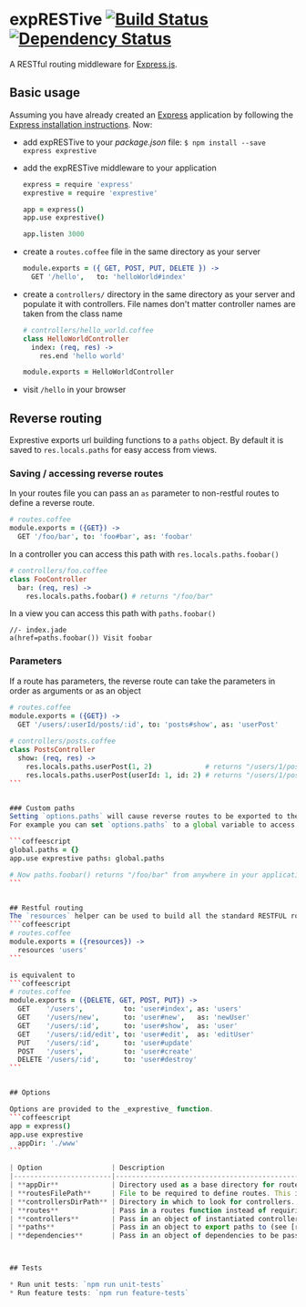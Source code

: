 expRESTive [![Build Status](https://travis-ci.org/alexdavid/exprestive.svg)](https://travis-ci.org/alexdavid/exprestive) [![Dependency Status](https://david-dm.org/alexdavid/exprestive.png)](https://david-dm.org/alexdavid/exprestive)
==========

A RESTful routing middleware for [Express.js](http://expressjs.com).


## Basic usage
Assuming you have already created an [Express](http://expressjs.com/) application
by following the [Express installation instructions](http://expressjs.com/starter/installing.html).
Now:

* add expRESTive to your _package.json_ file: `$ npm install --save express exprestive`
* add the expRESTive middleware to your application

    ```coffeescript
    express = require 'express'
    exprestive = require 'exprestive'

    app = express()
    app.use exprestive()

    app.listen 3000
    ```

* create a `routes.coffee` file in the same directory as your server

  ```coffeescript
  module.exports = ({ GET, POST, PUT, DELETE }) ->
    GET '/hello',   to: 'helloWorld#index'
  ```

* create a `controllers/` directory in the same directory as your server and populate it with controllers.
  File names don't matter controller names are taken from the class name

  ```coffeescript
  # controllers/hello_world.coffee
  class HelloWorldController
    index: (req, res) ->
      res.end 'hello world'

  module.exports = HelloWorldController
  ```
* visit `/hello` in your browser


## Reverse routing
Exprestive exports url building functions to a `paths` object. By default it is saved to `res.locals.paths` for easy access from views.

### Saving / accessing reverse routes
In your routes file you can pass an `as` parameter to non-restful routes to define a reverse route.
```coffeescript
# routes.coffee
module.exports = ({GET}) ->
  GET '/foo/bar', to: 'foo#bar', as: 'foobar'
```

In a controller you can access this path with `res.locals.paths.foobar()`
```coffeescript
# controllers/foo.coffee
class FooController
  bar: (req, res) ->
    res.locals.paths.foobar() # returns "/foo/bar"
```

In a view you can access this path with `paths.foobar()`
```jade
//- index.jade
a(href=paths.foobar()) Visit foobar
```


### Parameters

If a route has parameters, the reverse route can take the parameters in order as arguments or as an object

````coffeescript
# routes.coffee
module.exports = ({GET}) ->
  GET '/users/:userId/posts/:id', to: 'posts#show', as: 'userPost'
  
# controllers/posts.coffee
class PostsController
  show: (req, res) ->
    res.locals.paths.userPost(1, 2)             # returns "/users/1/posts/2"
    res.locals.paths.userPost(userId: 1, id: 2) # returns "/users/1/posts/2"
```


### Custom paths
Setting `options.paths` will cause reverse routes to be exported to the passed object instead of `res.locals.paths`
For example you can set `options.paths` to a global variable to access paths the same from everywhere.

```coffeescript
global.paths = {}
app.use exprestive paths: global.paths

# Now paths.foobar() returns "/foo/bar" from anywhere in your application
```


## Restful routing
The `resources` helper can be used to build all the standard RESTFUL routes
```coffeescript
# routes.coffee
module.exports = ({resources}) ->
  resources 'users'
```

is equivalent to
```coffeescript
# routes.coffee
module.exports = ({DELETE, GET, POST, PUT}) ->
  GET    '/users',          to: 'user#index', as: 'users'
  GET    '/users/new',      to: 'user#new',   as: 'newUser'
  GET    '/users/:id',      to: 'user#show',  as: 'user'
  GET    '/users/:id/edit', to: 'user#edit',  as: 'editUser'
  PUT    '/users/:id',      to: 'user#update'
  POST   '/users',          to: 'user#create'
  DELETE '/users/:id',      to: 'user#destroy'
```


## Options

Options are provided to the _exprestive_ function.
```coffeescript
app = express()
app.use exprestive
  appDir: './www'
```

| Option                 | Description                                                                                                                                                                     | Default Value                         |
|------------------------|---------------------------------------------------------------------------------------------------------------------------------------------------------------------------------|---------------------------------------|
| **appDir**             | Directory used as a base directory for routes file and controllers directory                                                                                                    | `__dirname`                           |
| **routesFilePath**     | File to be required to define routes. This is passed to `require`, so extension is optional                                                                                     | **appDir**&nbsp;+&nbsp;`/routes`      |
| **controllersDirPath** | Directory in which to look for controllers. All files in this directory will be automatically required                                                                          | **appDir**&nbsp;+&nbsp;`/controllers` |
| **routes**             | Pass in a routes function instead of requiring **routesFilePath**. Setting this will cause **routesFilePath** to be ignored                                                     | *None*                                |
| **controllers**        | Pass in an object of instantiated controllers instead of requiring controller classes from **controllersDirPath**. Setting this will cause **controllersDirPath** to be ignored | *None*                                |
| **paths**              | Pass in an object to export paths to (see [reverse routing](#reverse-routing))                                                                                                  | `res.locals.paths`                    |
| **dependencies**       | Pass in an object of dependencies to be passed to controller constructors                                                                                                       | `{}`                                  |



## Tests

* Run unit tests: `npm run unit-tests`
* Run feature tests: `npm run feature-tests`
